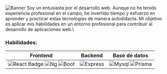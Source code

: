 ![Banner](https://github.com/cmgus/cmgus/assets/46165181/ebc90ea8-86d6-4f1d-acfa-970e6f69c416)
Soy un entusiasta por el desarrollo web. Aunque no he tenido experiencia profesional en el campo, he invertido tiempo y esfuerzo en aprender y practicar estas tecnologías de manera autodidacta. Mi objetivo es aplicar mis habilidades en un entorno profesional para contribuir al desarrollo de aplicaciones web.\

### Habilidades:

|                                                                                                                                                        Frontend                                                                                                                                                         |                                    Backend                                     |                                                                                              Base de datos                                                                                               |
| :---------------------------------------------------------------------------------------------------------------------------------------------------------------------------------------------------------------------------------------------------------------------------------------------------------------------: | :----------------------------------------------------------------------------: | :------------------------------------------------------------------------------------------------------------------------------------------------------------------------------------------------------: |
| ![React Badge](https://img.shields.io/badge/React-20232A?style=for-the-badge&logo=react&logoColor=61DAFB) ![Ng](https://img.shields.io/badge/Angular-DD0031?style=for-the-badge&logo=angular&logoColor=white) ![Boot](https://img.shields.io/badge/Bootstrap-563D7C?style=for-the-badge&logo=bootstrap&logoColor=white) | ![Express](https://img.shields.io/badge/Express.js-404D59?style=for-the-badge) | ![Mysql](https://img.shields.io/badge/MySQL-00000F?style=for-the-badge&logo=mysql&logoColor=white) ![Prisma](https://img.shields.io/badge/Prisma-3982CE?style=for-the-badge&logo=Prisma&logoColor=white) |
